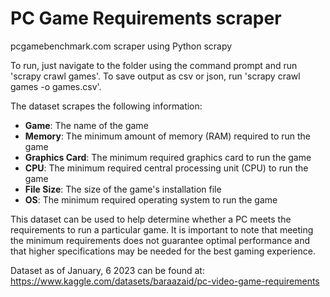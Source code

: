# PC Game Requirements scraper
pcgamebenchmark.com scraper using Python scrapy

To run, just navigate to the folder using the command prompt and run 'scrapy crawl games'. To save output as csv or json, run 'scrapy crawl games -o games.csv'.

The dataset scrapes the following information:
- **Game**: The name of the game
- **Memory**: The minimum amount of memory (RAM) required to run the game
- **Graphics Card**: The minimum required graphics card to run the game
- **CPU**: The minimum required central processing unit (CPU) to run the game
- **File Size**: The size of the game's installation file
- **OS**: The minimum required operating system to run the game

This dataset can be used to help determine whether a PC meets the requirements to run a particular game. It is important to note that meeting the minimum requirements does not guarantee optimal performance and that higher specifications may be needed for the best gaming experience.

Dataset as of January, 6 2023 can be found at: https://www.kaggle.com/datasets/baraazaid/pc-video-game-requirements
